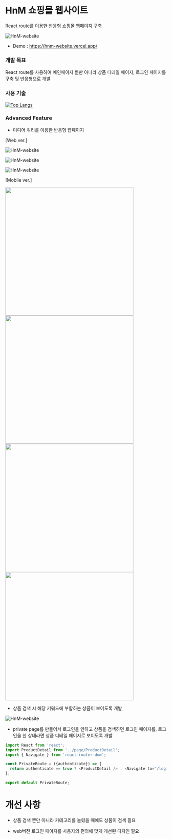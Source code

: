 # HnM 쇼핑몰 웹사이트

React route를 이용한 반응형 쇼핑몰 웹페이지 구축

![HnM-website](https://user-images.githubusercontent.com/110072947/221722617-c8eabcbf-a247-447f-95dc-8c2ef3f89617.png)

+ Demo : https://hnm-website.vercel.app/


### 개발 목표

React route를 사용하여 메인페이지 뿐만 아니라 상품 디테일 페이지, 로그인 페이지를 구축 및 반응형으로 개발


### 사용 기술

[![Top Langs](https://github-readme-stats.vercel.app/api/top-langs/?username=eunbaming)](https://github.com/eunbaming/github-readme-stats)


### Advanced Feature

+ 미디어 쿼리를 이용한 반응형 웹페이지

[Web ver.]

![HnM-website](https://user-images.githubusercontent.com/110072947/221722617-c8eabcbf-a247-447f-95dc-8c2ef3f89617.png)

![HnM-website](https://user-images.githubusercontent.com/110072947/221725602-2fdf70b5-2552-425d-a060-942fbfab3996.png)

![HnM-website](https://user-images.githubusercontent.com/110072947/221725683-d0554cc9-d819-4acc-901f-dd1747d0e2ab.png)

[Mobile ver.]

<img src="https://user-images.githubusercontent.com/110072947/221725942-628b600e-088e-4762-aef6-82dd97fe199c.png" width="400">

<img src="https://user-images.githubusercontent.com/110072947/221725991-41133847-6dde-4c7c-9fa8-aeb6db47a2f5.png" width="400">

<img src="https://user-images.githubusercontent.com/110072947/221726081-18ccffed-405e-401c-b257-c509e9978dd6.png" width="400">

<img src="https://user-images.githubusercontent.com/110072947/221726160-625bce93-d360-485f-b27f-05126cb3bddf.png" width="400">

+ 상품 검색 시 해당 키워드에 부합하는 상품이 보이도록 개발

![HnM-website](https://user-images.githubusercontent.com/110072947/221727174-695dc4fe-6a48-42f0-ba67-62b4cd738950.png)

+ private page를 만들어서 로그인을 안하고 상품을 검색하면 로그인 페이지를, 로그인을 한 상태라면 상품 디테일 페이지로 보이도록 개발

```javascript
import React from 'react';
import ProductDetail from '../page/ProductDetail';
import { Navigate } from 'react-router-dom';

const PrivateRoute = ({authenticate}) => {
  return authenticate == true ? <ProductDetail /> : <Navigate to="/login" />
};

export default PrivateRoute;
```


# 개선 사항

+ 상품 검색 뿐만 아니라 카테고리를 눌렀을 때에도 상품이 검색 필요

+ web버전 로그인 페이지를 사용자의 편의에 맞게 개선된 디자인 필요




